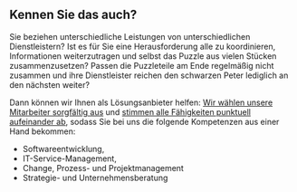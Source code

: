 ﻿## Kennen Sie das auch?

Sie beziehen unterschiedliche Leistungen von unterschiedlichen Dienstleistern? Ist es für Sie eine Herausforderung alle zu koordinieren, Informationen weiterzutragen und selbst das Puzzle aus vielen Stücken zusammenzusetzen? Passen die Puzzleteile am Ende regelmäßig nicht zusammen und ihre Dienstleister reichen den schwarzen Peter lediglich an den nächsten weiter?

Dann können wir Ihnen als Lösungsanbieter helfen: <a href="https://e.co-it.eu/recruiting/process" target="_blank">Wir wählen unsere Mitarbeiter sorgfältig aus</a> und [stimmen alle Fähigkeiten punktuell aufeinander ab](/premium), sodass Sie bei uns die folgende Kompetenzen aus einer Hand bekommen:

* Softwareentwicklung,
* IT-Service-Management,
* Change, Prozess- und Projektmanagement
* Strategie- und Unternehmensberatung
